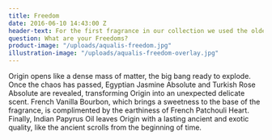 ```yaml
---
title: Freedom
date: 2016-06-10 14:43:00 Z
header-text: For the first fragrance in our collection we used the oldest ingredients in perfumery to create an ode to the first pioneers of fragrance.
question: What are your Freedoms?
product-image: "/uploads/aqualis-freedom.jpg"
illustration-image: "/uploads/aqualis-freedom-overlay.jpg"
---
```


Origin opens like a dense mass of matter, the big bang ready to explode. Once the chaos has passed, Egyptian Jasmine Absolute and Turkish Rose Absolute are revealed, transforming Origin into an unexpected delicate scent. French Vanilla Bourbon, which brings a sweetness to the base of the fragrance, is complimented by the earthiness of French Patchouli Heart. Finally, Indian Papyrus Oil leaves Origin with a lasting ancient and exotic quality, like the ancient scrolls from the beginning of time.